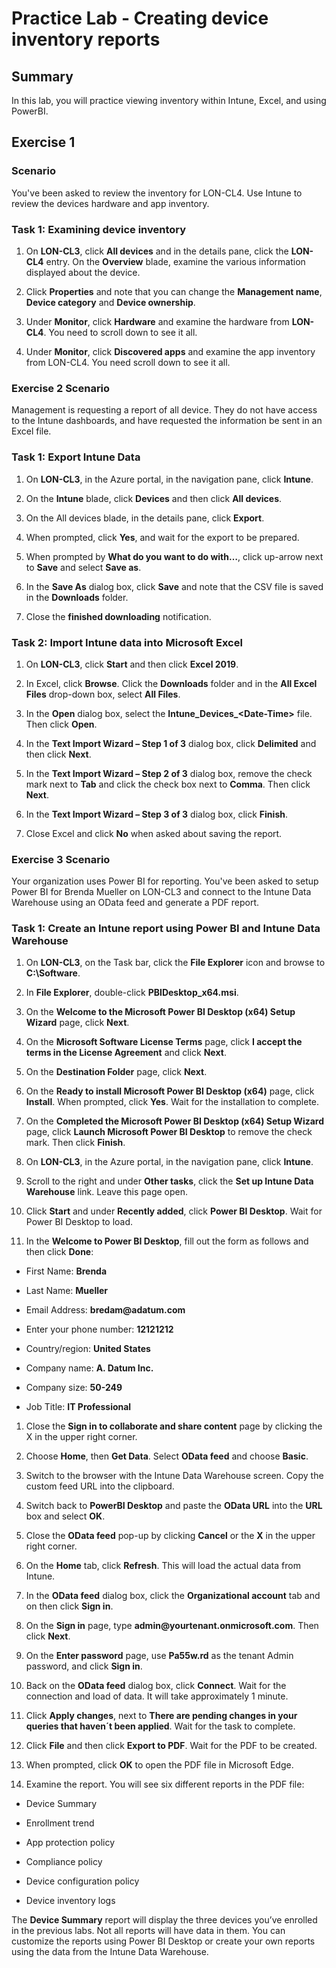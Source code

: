 # Practice Lab - Creating device inventory reports

## Summary

In this lab, you will practice viewing inventory within Intune, Excel, and using PowerBI.

## Exercise 1 

### Scenario

You've been asked to review the inventory for LON-CL4.  Use Intune to review the devices hardware and app inventory.

### Task 1: Examining device inventory

1.  On **LON-CL3**, click **All devices** and in the details pane, click the
    **LON-CL4** entry. On the **Overview** blade, examine the various
    information displayed about the device.

2.  Click **Properties** and note that you can change the **Management name**,
    **Device category** and **Device ownership**.

3.  Under **Monitor**, click **Hardware** and examine the hardware from
    **LON-CL4**. You need to scroll down to see it all.

4.  Under **Monitor**, click **Discovered apps** and examine the app inventory
    from LON-CL4. You need scroll down to see it all.


### Exercise 2 Scenario

Management is requesting a report of all device. They do not have access to the Intune dashboards, and have requested the information be sent in an Excel file.

### Task 1: Export Intune Data

1.  On **LON-CL3**, in the Azure portal, in the navigation pane, click
    **Intune**.

2.  On the **Intune** blade, click **Devices** and then click **All devices**.

3.  On the All devices blade, in the details pane, click **Export**.

4.  When prompted, click **Yes**, and wait for the export to be prepared.

5.  When prompted by **What do you want to do with…**, click up-arrow next to
    **Save** and select **Save as**.

6.  In the **Save As** dialog box, click **Save** and note that the CSV file is
    saved in the **Downloads** folder.

7.  Close the **finished downloading** notification.

### Task 2: Import Intune data into Microsoft Excel

1.  On **LON-CL3**, click **Start** and then click **Excel 2019**.

2.  In Excel, click **Browse**. Click the **Downloads** folder and in the **All
    Excel Files** drop-down box, select **All Files**.

3.  In the **Open** dialog box, select the **Intune_Devices_\<Date-Time\>**
    file. Then click **Open**.

4.  In the **Text Import Wizard – Step 1 of 3** dialog box, click **Delimited**
    and then click **Next**.

5.  In the **Text Import Wizard – Step 2 of 3** dialog box, remove the check
    mark next to **Tab** and click the check box next to **Comma**. Then click
    **Next**.

6.  In the **Text Import Wizard – Step 3 of 3** dialog box, click **Finish**.

7.  Close Excel and click **No** when asked about saving the report.


### Exercise 3 Scenario

Your organization uses Power BI for reporting.  You've been asked to setup Power BI for Brenda Mueller on LON-CL3 and connect to the Intune Data Warehouse using an OData feed and generate a PDF report.

### Task 1: Create an Intune report using Power BI and Intune Data Warehouse

1.  On **LON-CL3**, on the Task bar, click the **File Explorer** icon and browse
    to **C:\\Software**.

2.  In **File Explorer**, double-click **PBIDesktop_x64.msi**.

3.  On the **Welcome to the Microsoft Power BI Desktop (x64) Setup Wizard**
    page, click **Next**.

4.  On the **Microsoft Software License Terms** page, click **I accept the terms
    in the License Agreement** and click **Next**.

5.  On the **Destination Folder** page, click **Next**.

6.  On the **Ready to install Microsoft Power BI Desktop (x64)** page, click
    **Install**. When prompted, click **Yes**. Wait for the installation to
    complete.

7.  On the **Completed the Microsoft Power BI Desktop (x64) Setup Wizard** page,
    click **Launch Microsoft Power BI Desktop** to remove the check mark. Then
    click **Finish**.

8.  On **LON-CL3**, in the Azure portal, in the navigation pane, click
    **Intune**.

9.  Scroll to the right and under **Other tasks**, click the **Set up Intune
    Data Warehouse** link. Leave this page open.

10. Click **Start** and under **Recently added**, click **Power BI Desktop**.
    Wait for Power BI Desktop to load.

11. In the **Welcome to Power BI Desktop**, fill out the form as follows and
    then click **Done**:

-   First Name: **Brenda**

-   Last Name: **Mueller**

-   Email Address: **bredam\@adatum.com**

-   Enter your phone number: **12121212**

-   Country/region: **United States**

-   Company name: **A. Datum Inc.**

-   Company size: **50-249**

-   Job Title: **IT Professional**

1.  Close the **Sign in to collaborate and share content** page by clicking the
    X in the upper right corner.

2.  Choose **Home**, then **Get Data**. Select **OData feed** and choose
    **Basic**.

3.  Switch to the browser with the Intune Data Warehouse screen. Copy the custom
    feed URL into the clipboard.

4.  Switch back to **PowerBI Desktop** and paste the **OData URL** into the
    **URL** box and select **OK**.

5.  Close the **OData feed** pop-up by clicking **Cancel** or the **X** in the
    upper right corner.

6.  On the **Home** tab, click **Refresh**. This will load the actual data from
    Intune.

7.  In the **OData feed** dialog box, click the **Organizational account** tab
    and on then click **Sign in**.

8.  On the **Sign in** page, type **admin\@yourtenant.onmicrosoft.com**. Then
    click **Next**.

9.  On the **Enter password** page, use **Pa55w.rd** as the tenant Admin
    password, and click **Sign in**.

10. Back on the **OData feed** dialog box, click **Connect**. Wait for the
    connection and load of data. It will take approximately 1 minute.

11. Click **Apply changes**, next to **There are pending changes in your queries
    that haven´t been applied**. Wait for the task to complete.

12. Click **File** and then click **Export to PDF**. Wait for the PDF to be
    created.

13. When prompted, click **OK** to open the PDF file in Microsoft Edge.

14. Examine the report. You will see six different reports in the PDF file:

-   Device Summary

-   Enrollment trend

-   App protection policy

-   Compliance policy

-   Device configuration policy

-   Device inventory logs

The **Device Summary** report will display the three devices you’ve enrolled
in the previous labs. Not all reports will have data in them. You can
customize the reports using Power BI Desktop or create your own reports
using the data from the Intune Data Warehouse.

